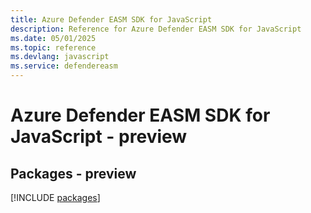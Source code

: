 ```yaml
---
title: Azure Defender EASM SDK for JavaScript
description: Reference for Azure Defender EASM SDK for JavaScript
ms.date: 05/01/2025
ms.topic: reference
ms.devlang: javascript
ms.service: defendereasm
---
```

# Azure Defender EASM SDK for JavaScript - preview
## Packages - preview
[!INCLUDE [packages](defender-easm-index.md)]